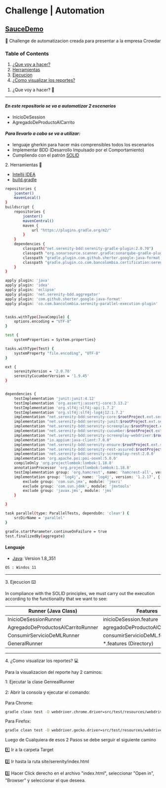 # Challenge | Automation

## <u> SauceDemo </u>


:pushpin: Challenge de automatizacion creada para presentar a la empresa Crowdar


### Table of Contents
1. [¿Que voy a hacer?](#general-info)
2. [Herramientas](#tools)
3. [Ejecucion](#execution)
4. [¿Como visualizar los reportes?](#reports)


<a name="general-info"></a>
1. ¿Que voy a hacer? :mag_right:

***

#### _En este repositorio se va a automatizar 2 escenarios_
 <ul>
<li>InicioDeSession
<li>AgregadoDeProductoAlCarrito
</ul>

#### _Para llevarlo a cabo se va a utilizar:_
* lenguaje gherkin para hacer más comprensibles todos los escenarios
* Implementar BDD (Desarrollo Impulsado por el Comportamiento)
* Cumpliendo con el patrón <u>SOLID</u>

<a name="tools"></a>
2. Herramientas :briefcase:

* [Intellij IDEA](https://www.jetbrains.com/es-es/idea/)
* [build.gradle]()


```bash
repositories {
    jcenter()
    mavenLocal()
}
buildscript {
    repositories {
        jcenter()
        mavenCentral()
        maven {
            url "https://plugins.gradle.org/m2/"
        }
    }
    dependencies {
        classpath("net.serenity-bdd:serenity-gradle-plugin:2.0.70")
        classpath "org.sonarsource.scanner.gradle:sonarqube-gradle-plugin:3.0"
        classpath "gradle.plugin.com.github.sherter.google-java-format:google-java-format-gradle-plugin:0.8"
        classpath "gradle.plugin.co.com.bancolombia.certification:serenity-parallel-execution-plugin:1.0.3"
    }
}

apply plugin: 'java'
apply plugin: 'idea'
apply plugin: 'eclipse'
apply plugin: 'net.serenity-bdd.aggregator'
apply plugin: 'com.github.sherter.google-java-format'
apply plugin: 'co.com.bancolombia.serenity-parallel-execution-plugin'


tasks.withType(JavaCompile) {
    options.encoding = "UTF-8"
}

test {
    systemProperties = System.properties}

tasks.withType(Test) {
    systemProperty "file.encoding", "UTF-8"
}

ext {
    serenityVersion = '2.0.70'
    serenityCucumberVersion = '1.9.45'
}


dependencies {
    testImplementation 'junit:junit:4.12'
    testImplementation 'org.assertj:assertj-core:3.13.2'
    testImplementation 'org.slf4j:slf4j-api:1.7.2'
    testImplementation 'org.slf4j:slf4j-log4j12:1.7.2'
    implementation "net.serenity-bdd:serenity-core:$rootProject.ext.serenityVersion"
    implementation "net.serenity-bdd:serenity-junit:$rootProject.ext.serenityVersion"
    implementation "net.serenity-bdd:serenity-screenplay:$rootProject.ext.serenityVersion"
    implementation "net.serenity-bdd:serenity-cucumber:$rootProject.ext.serenityCucumberVersion"
    implementation "net.serenity-bdd:serenity-screenplay-webdriver:$rootProject.ext.serenityVersion"
    implementation "io.appium:java-client:7.0.0"
    implementation "net.serenity-bdd:serenity-ensure:$rootProject.ext.serenityVersion"
    implementation "net.serenity-bdd:serenity-rest-assured:$rootProject.ext.serenityVersion"
    implementation 'net.serenity-bdd:serenity-screenplay-rest:2.0.0'
    implementation 'org.apache.poi:poi-ooxml:5.0.0'
    compileOnly 'org.projectlombok:lombok:1.18.8'
    annotationProcessor 'org.projectlombok:lombok:1.18.8'
    testImplementation group: 'org.hamcrest', name: 'hamcrest-all', version: '1.3'
    implementation group: 'log4j', name: 'log4j', version: '1.2.17', {
        exclude group: 'com.sun.jmx', module: 'jmxri'
        exclude group: 'com.sun.jdmk', module: 'jmxtools'
        exclude group: 'javax.jms', module: 'jms'
    }

}

task parallel(type: ParallelTests, dependsOn: 'clean') {
    srcDirName = 'parallel'
}

gradle.startParameter.continueOnFailure = true
test.finalizedBy(aggregate)
```
#### Lenguaje

* [Java](https://www.java.com/en/): Version 1.8_351

```bash
OS : Windos 11
```
***
<a name="execution"></a>
3. Ejecucion :keyboard:

In compliance with the SOLID principles, we must carry out the execution according to the functionality that we want to see:

| Runner (Java Class)                | Features                            |
|------------------------------------|-------------------------------------|
| InicioDeSessionRunner              | inicioDeSession.feature             |
| AgregadoDeProductosAlCarritoRunner | agregadoDeProductoAlCarrito.feature |
| ConsumirServicioDeMLRunner         | consumirServicioDeML.feature        |
| GeneralRunner                      | *.features (Directory)              |                  
***
<a name="reports"></a>
4. ¿Como visualizar los reportes? :computer:

Para la visualizacion del reporte hay 2 caminos:

1: Ejecutar la clase GenrealRunner</br></br>
2: Abrir la consola y ejecutar el comando:</br></br>
Para Chrome:
```bash
gradle clean test -D webdriver.chrome.driver=src/test/resources/webdriver/windows/chromedriver.exe
```
Para Firefox:
```bash
gradle clean test -D webdriver.gecko.driver=src/test/resources/webdriver/windows/geckodriver.exe
```


Luego de Cualquiera de esos 2 Pasos se debe serguir el siguiente camino

:one: Ir a la carpeta Target

:two: Ir hasta la ruta site/serenity/index.html

:three: Hacer Click derecho en el archivo "index.html", seleccionar "Open in", "Browser" y seleccionar el que deseea.
